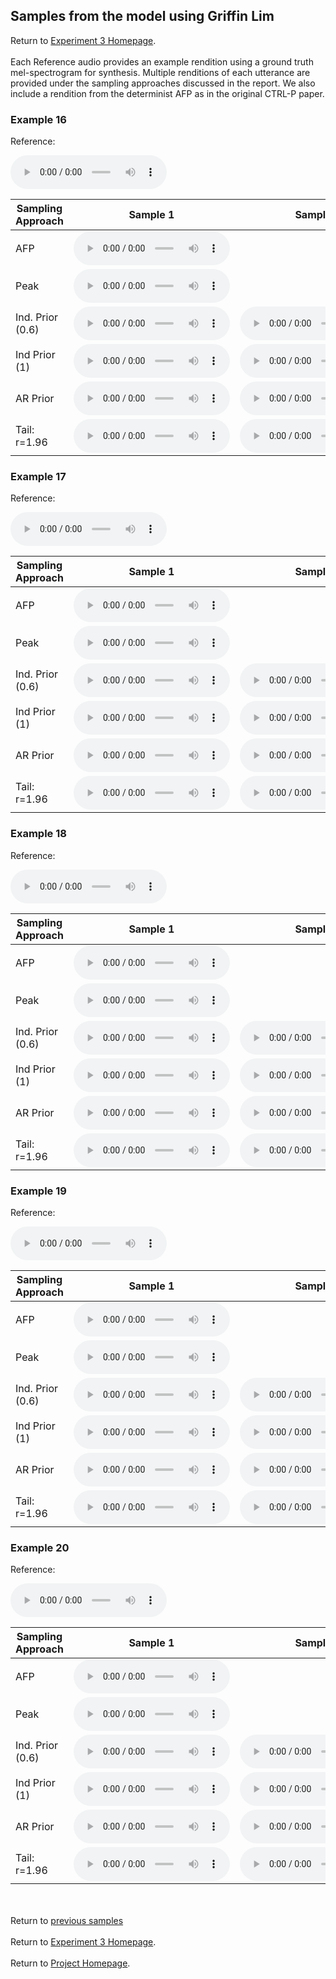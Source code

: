 <!-- exp 1a -->

## Samples from the model using Griffin Lim

Return to [Experiment 3 Homepage](https://ljlj9.github.io/mscproject/experiment_3_test.html).
<br><br>
Each Reference audio provides an example rendition using a ground truth mel-spectrogram for synthesis.
Multiple renditions of each utterance are provided under the sampling approaches discussed in the report. We also include a rendition from the determinist AFP as in the original CTRL-P paper.
### Example 16

Reference:        
<p><audio src="Exp3Test/Example16/reference.wav" controls style="width: 250px;"></audio></p>

| Sampling Approach | Sample 1 | Sample 2 | Sample 3 | Sample 4 | Sample 5 |
| --- | --- | --- | --- | --- | --- |
| AFP | <audio src="afp_web_samples/Example16.wav" controls style="width: 250px;"></audio> | | | | |
| Peak  | <audio src="Exp3Test/Example16/peak/sample_1.wav" controls style="width: 250px;"></audio> | | | | |
| Ind. Prior (0.6) | <audio src="Exp3Test/Example16/scaled06/sample_1.wav" controls style="width: 250px;"></audio> | <audio src="Exp3Test/Example16/scaled06/sample_2.wav" controls style="width: 250px;"></audio> | <audio src="Exp3Test/Example16/scaled06/sample_3.wav" controls style="width: 250px;"></audio> | <audio src="Exp3Test/Example16/scaled06/sample_4.wav" controls style="width: 250px;"></audio> | <audio src="Exp3Test/Example16/scaled06/sample_5.wav" controls style="width: 250px;"></audio> |
| Ind Prior (1) | <audio src="Exp3Test/Example16/prior/sample_1.wav" controls style="width: 250px;"></audio> | <audio src="Exp3Test/Example16/prior/sample_2.wav" controls style="width: 250px;"></audio> | <audio src="Exp3Test/Example16/prior/sample_3.wav" controls style="width: 250px;"></audio> | <audio src="Exp3Test/Example16/prior/sample_4.wav" controls style="width: 250px;"></audio> | <audio src="Exp3Test/Example16/prior/sample_5.wav" controls style="width: 250px;"></audio> |
| AR Prior | <audio src="Exp3Test/Example16/ar_prior/sample_1.wav" controls style="width: 250px;"></audio> | <audio src="Exp3Test/Example16/ar_prior/sample_2.wav" controls style="width: 250px;"></audio> | <audio src="Exp3Test/Example16/ar_prior/sample_3.wav" controls style="width: 250px;"></audio> | <audio src="Exp3Test/Example16/ar_prior/sample_4.wav" controls style="width: 250px;"></audio> | <audio src="Exp3Test/Example16/ar_prior/sample_5.wav" controls style="width: 250px;"></audio> |
| Tail: r=1.96 | <audio src="Exp3Test/Example16/tail2/sample_1.wav" controls style="width: 250px;"></audio> | <audio src="Exp3Test/Example16/tail2/sample_2.wav" controls style="width: 250px;"></audio> | <audio src="Exp3Test/Example16/tail2/sample_3.wav" controls style="width: 250px;"></audio> | <audio src="Exp3Test/Example16/tail2/sample_4.wav" controls style="width: 250px;"></audio> | <audio src="Exp3Test/Example16/tail2/sample_5.wav" controls style="width: 250px;"></audio> |

### Example 17

Reference:          
<p><audio src="Exp3Test/Example17/reference.wav" controls style="width: 250px;"></audio></p>

| Sampling Approach | Sample 1 | Sample 2 | Sample 3 | Sample 4 | Sample 5 |
| --- | --- | --- | --- | --- | --- |
| AFP | <audio src="afp_web_samples/Example17.wav" controls style="width: 250px;"></audio> | | | | |
| Peak  | <audio src="Exp3Test/Example17/peak/sample_1.wav" controls style="width: 250px;"></audio> | | | | |
| Ind. Prior (0.6) | <audio src="Exp3Test/Example17/scaled06/sample_1.wav" controls style="width: 250px;"></audio> | <audio src="Exp3Test/Example17/scaled06/sample_2.wav" controls style="width: 250px;"></audio> | <audio src="Exp3Test/Example17/scaled06/sample_3.wav" controls style="width: 250px;"></audio> | <audio src="Exp3Test/Example17/scaled06/sample_4.wav" controls style="width: 250px;"></audio> | <audio src="Exp3Test/Example17/scaled06/sample_5.wav" controls style="width: 250px;"></audio> |
| Ind Prior (1) | <audio src="Exp3Test/Example17/prior/sample_1.wav" controls style="width: 250px;"></audio> | <audio src="Exp3Test/Example17/prior/sample_2.wav" controls style="width: 250px;"></audio> | <audio src="Exp3Test/Example17/prior/sample_3.wav" controls style="width: 250px;"></audio> | <audio src="Exp3Test/Example17/prior/sample_4.wav" controls style="width: 250px;"></audio> | <audio src="Exp3Test/Example17/prior/sample_5.wav" controls style="width: 250px;"></audio> |
| AR Prior | <audio src="Exp3Test/Example17/ar_prior/sample_1.wav" controls style="width: 250px;"></audio> | <audio src="Exp3Test/Example17/ar_prior/sample_2.wav" controls style="width: 250px;"></audio> | <audio src="Exp3Test/Example17/ar_prior/sample_3.wav" controls style="width: 250px;"></audio> | <audio src="Exp3Test/Example17/ar_prior/sample_4.wav" controls style="width: 250px;"></audio> | <audio src="Exp3Test/Example17/ar_prior/sample_5.wav" controls style="width: 250px;"></audio> |
| Tail: r=1.96 | <audio src="Exp3Test/Example17/tail2/sample_1.wav" controls style="width: 250px;"></audio> | <audio src="Exp3Test/Example17/tail2/sample_2.wav" controls style="width: 250px;"></audio> | <audio src="Exp3Test/Example17/tail2/sample_3.wav" controls style="width: 250px;"></audio> | <audio src="Exp3Test/Example17/tail2/sample_4.wav" controls style="width: 250px;"></audio> | <audio src="Exp3Test/Example17/tail2/sample_5.wav" controls style="width: 250px;"></audio> |

### Example 18

Reference:          
<p><audio src="Exp3Test/Example18/reference.wav" controls style="width: 250px;"></audio></p>

| Sampling Approach | Sample 1 | Sample 2 | Sample 3 | Sample 4 | Sample 5 |
| --- | --- | --- | --- | --- | --- |
| AFP | <audio src="afp_web_samples/Example18.wav" controls style="width: 250px;"></audio> | | | | |
| Peak  | <audio src="Exp3Test/Example18/peak/sample_1.wav" controls style="width: 250px;"></audio> | | | | |
| Ind. Prior (0.6) | <audio src="Exp3Test/Example18/scaled06/sample_1.wav" controls style="width: 250px;"></audio> | <audio src="Exp3Test/Example18/scaled06/sample_2.wav" controls style="width: 250px;"></audio> | <audio src="Exp3Test/Example18/scaled06/sample_3.wav" controls style="width: 250px;"></audio> | <audio src="Exp3Test/Example18/scaled06/sample_4.wav" controls style="width: 250px;"></audio> | <audio src="Exp3Test/Example18/scaled06/sample_5.wav" controls style="width: 250px;"></audio> |
| Ind Prior (1) | <audio src="Exp3Test/Example18/prior/sample_1.wav" controls style="width: 250px;"></audio> | <audio src="Exp3Test/Example18/prior/sample_2.wav" controls style="width: 250px;"></audio> | <audio src="Exp3Test/Example18/prior/sample_3.wav" controls style="width: 250px;"></audio> | <audio src="Exp3Test/Example18/prior/sample_4.wav" controls style="width: 250px;"></audio> | <audio src="Exp3Test/Example18/prior/sample_5.wav" controls style="width: 250px;"></audio> |
| AR Prior | <audio src="Exp3Test/Example18/ar_prior/sample_1.wav" controls style="width: 250px;"></audio> | <audio src="Exp3Test/Example18/ar_prior/sample_2.wav" controls style="width: 250px;"></audio> | <audio src="Exp3Test/Example18/ar_prior/sample_3.wav" controls style="width: 250px;"></audio> | <audio src="Exp3Test/Example18/ar_prior/sample_4.wav" controls style="width: 250px;"></audio> | <audio src="Exp3Test/Example18/ar_prior/sample_5.wav" controls style="width: 250px;"></audio> |
| Tail: r=1.96 | <audio src="Exp3Test/Example18/tail2/sample_1.wav" controls style="width: 250px;"></audio> | <audio src="Exp3Test/Example18/tail2/sample_2.wav" controls style="width: 250px;"></audio> | <audio src="Exp3Test/Example18/tail2/sample_3.wav" controls style="width: 250px;"></audio> | <audio src="Exp3Test/Example18/tail2/sample_4.wav" controls style="width: 250px;"></audio> | <audio src="Exp3Test/Example18/tail2/sample_5.wav" controls style="width: 250px;"></audio> |

### Example 19

Reference:          
<p><audio src="Exp3Test/Example19/reference.wav" controls style="width: 250px;"></audio></p>

| Sampling Approach | Sample 1 | Sample 2 | Sample 3 | Sample 4 | Sample 5 |
| --- | --- | --- | --- | --- | --- |
| AFP | <audio src="afp_web_samples/Example19.wav" controls style="width: 250px;"></audio> | | | | |
| Peak  | <audio src="Exp3Test/Example19/peak/sample_1.wav" controls style="width: 250px;"></audio> | | | | |
| Ind. Prior (0.6) | <audio src="Exp3Test/Example19/scaled06/sample_1.wav" controls style="width: 250px;"></audio> | <audio src="Exp3Test/Example19/scaled06/sample_2.wav" controls style="width: 250px;"></audio> | <audio src="Exp3Test/Example19/scaled06/sample_3.wav" controls style="width: 250px;"></audio> | <audio src="Exp3Test/Example19/scaled06/sample_4.wav" controls style="width: 250px;"></audio> | <audio src="Exp3Test/Example19/scaled06/sample_5.wav" controls style="width: 250px;"></audio> |
| Ind Prior (1) | <audio src="Exp3Test/Example19/prior/sample_1.wav" controls style="width: 250px;"></audio> | <audio src="Exp3Test/Example19/prior/sample_2.wav" controls style="width: 250px;"></audio> | <audio src="Exp3Test/Example19/prior/sample_3.wav" controls style="width: 250px;"></audio> | <audio src="Exp3Test/Example19/prior/sample_4.wav" controls style="width: 250px;"></audio> | <audio src="Exp3Test/Example19/prior/sample_5.wav" controls style="width: 250px;"></audio> |
| AR Prior | <audio src="Exp3Test/Example19/ar_prior/sample_1.wav" controls style="width: 250px;"></audio> | <audio src="Exp3Test/Example19/ar_prior/sample_2.wav" controls style="width: 250px;"></audio> | <audio src="Exp3Test/Example19/ar_prior/sample_3.wav" controls style="width: 250px;"></audio> | <audio src="Exp3Test/Example19/ar_prior/sample_4.wav" controls style="width: 250px;"></audio> | <audio src="Exp3Test/Example19/ar_prior/sample_5.wav" controls style="width: 250px;"></audio> |
| Tail: r=1.96 | <audio src="Exp3Test/Example19/tail2/sample_1.wav" controls style="width: 250px;"></audio> | <audio src="Exp3Test/Example19/tail2/sample_2.wav" controls style="width: 250px;"></audio> | <audio src="Exp3Test/Example19/tail2/sample_3.wav" controls style="width: 250px;"></audio> | <audio src="Exp3Test/Example19/tail2/sample_4.wav" controls style="width: 250px;"></audio> | <audio src="Exp3Test/Example19/tail2/sample_5.wav" controls style="width: 250px;"></audio> |

### Example 20

Reference:          
<p><audio src="Exp3Test/Example20/reference.wav" controls style="width: 250px;"></audio></p>

| Sampling Approach | Sample 1 | Sample 2 | Sample 3 | Sample 4 | Sample 5 |
| --- | --- | --- | --- | --- | --- |
| AFP | <audio src="afp_web_samples/Example20.wav" controls style="width: 250px;"></audio> | | | | |
| Peak  | <audio src="Exp3Test/Example20/peak/sample_1.wav" controls style="width: 250px;"></audio> | | | | |
| Ind. Prior (0.6) | <audio src="Exp3Test/Example20/scaled06/sample_1.wav" controls style="width: 250px;"></audio> | <audio src="Exp3Test/Example20/scaled06/sample_2.wav" controls style="width: 250px;"></audio> | <audio src="Exp3Test/Example20/scaled06/sample_3.wav" controls style="width: 250px;"></audio> | <audio src="Exp3Test/Example20/scaled06/sample_4.wav" controls style="width: 250px;"></audio> | <audio src="Exp3Test/Example20/scaled06/sample_5.wav" controls style="width: 250px;"></audio> |
| Ind Prior (1) | <audio src="Exp3Test/Example20/prior/sample_1.wav" controls style="width: 250px;"></audio> | <audio src="Exp3Test/Example20/prior/sample_2.wav" controls style="width: 250px;"></audio> | <audio src="Exp3Test/Example20/prior/sample_3.wav" controls style="width: 250px;"></audio> | <audio src="Exp3Test/Example20/prior/sample_4.wav" controls style="width: 250px;"></audio> | <audio src="Exp3Test/Example20/prior/sample_5.wav" controls style="width: 250px;"></audio> |
| AR Prior | <audio src="Exp3Test/Example20/ar_prior/sample_1.wav" controls style="width: 250px;"></audio> | <audio src="Exp3Test/Example20/ar_prior/sample_2.wav" controls style="width: 250px;"></audio> | <audio src="Exp3Test/Example20/ar_prior/sample_3.wav" controls style="width: 250px;"></audio> | <audio src="Exp3Test/Example20/ar_prior/sample_4.wav" controls style="width: 250px;"></audio> | <audio src="Exp3Test/Example20/ar_prior/sample_5.wav" controls style="width: 250px;"></audio> |
| Tail: r=1.96 | <audio src="Exp3Test/Example20/tail2/sample_1.wav" controls style="width: 250px;"></audio> | <audio src="Exp3Test/Example20/tail2/sample_2.wav" controls style="width: 250px;"></audio> | <audio src="Exp3Test/Example20/tail2/sample_3.wav" controls style="width: 250px;"></audio> | <audio src="Exp3Test/Example20/tail2/sample_4.wav" controls style="width: 250px;"></audio> | <audio src="Exp3Test/Example20/tail2/sample_5.wav" controls style="width: 250px;"></audio> |



<br><br>
Return to [previous samples](https://ljlj9.github.io/mscproject/experiment_3_iii.html)
<br><br>
Return to [Experiment 3 Homepage](https://ljlj9.github.io/mscproject/experiment_3_test.html).
<br><br>
Return to [Project Homepage](https://ljlj9.github.io/mscproject/index.html).
